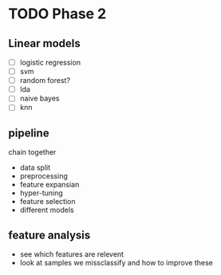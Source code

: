 # TODO Phase 2
## Linear models
- [ ] logistic regression
- [ ] svm
- [ ] random forest?
- [ ] lda
- [ ] naive bayes
- [ ] knn

## pipeline
chain together
- data split
- preprocessing
- feature expansian
- hyper-tuning
- feature selection
- different models

## feature analysis
- see which features are relevent
- look at samples we missclassify and how to improve these